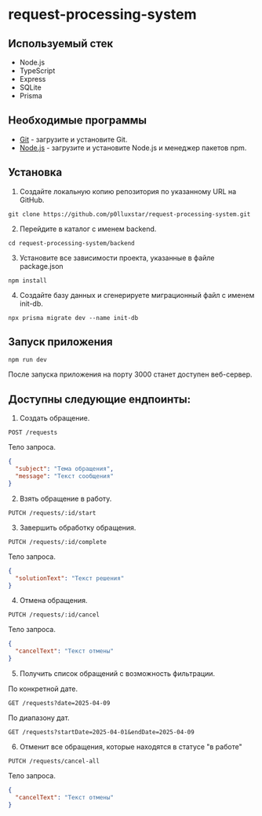 # request-processing-system

## Используемый стек
- Node.js
- TypeScript
- Express
- SQLite
- Prisma

## Необходимые программы

- [Git](https://git-scm.com/downloads) - загрузите и установите Git.
- [Node.js](https://nodejs.org/en/download/) - загрузите и установите Node.js и менеджер пакетов npm.

## Установка
1. Создайте локальную копию репозитория по указанному URL на GitHub.
```
git clone https://github.com/p0lluxstar/request-processing-system.git
```
2. Перейдите в каталог с именем backend.
```
cd request-processing-system/backend
```
3. Установите все зависимости проекта, указанные в файле package.json
```
npm install
```
4. Создайте базу данных и сгенерируете миграционный файл с именем init-db.
```
npx prisma migrate dev --name init-db
```

## Запуск приложения

```
npm run dev
```

После запуска приложения на порту 3000 станет доступен веб-сервер.

## Доступны следующие ендпоинты:

1. Создать обращение.
```
POST /requests
```
Тело запроса.
```json
{
  "subject": "Тема обращения",
  "message": "Текст сообщения"
}
```
2. Взять обращение в работу.
```
PUTCH /requests/:id/start
```
3. Завершить обработку обращения.
```
PUTCH /requests/:id/complete
```
Тело запроса.
```json
{
  "solutionText": "Текст решения"
}
```
4. Отмена обращения.
```
PUTCH /requests/:id/cancel
```
Тело запроса.
```json
{
  "cancelText": "Текст отмены"
}
```
5. Получить список обращений с возможность фильтрации.

По конкретной дате.
```
GET /requests?date=2025-04-09
```
По диапазону дат.
```
GET /requests?startDate=2025-04-01&endDate=2025-04-09
```

6. Отменит все обращения, которые находятся в статусе "в работе"
```
PUTCH /requests/cancel-all
```
Тело запроса.
```json
{
  "cancelText": "Текст отмены"
}
```
